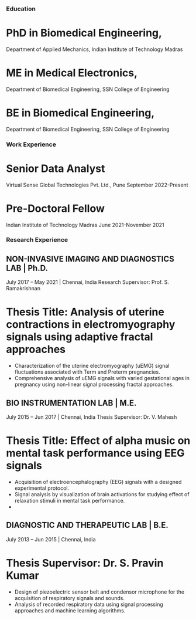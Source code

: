 ### Education

# PhD in Biomedical Engineering, 
Department of Applied Mechanics,
Indian Institute of Technology Madras

# ME in Medical Electronics,
Department of Biomedical Engineering,
SSN College of Engineering

# BE in Biomedical Engineering,
Department of Biomedical Engineering,
SSN College of Engineering

### Work Experience

# Senior Data Analyst 
Virtual Sense Global Technologies Pvt. Ltd., Pune
September 2022-Present

# Pre-Doctoral Fellow
Indian Institute of Technology Madras
June 2021-November 2021

### Research Experience

## NON-INVASIVE IMAGING AND DIAGNOSTICS LAB | Ph.D.
July 2017 – May 2021 | Chennai, India
Research Supervisor: Prof. S. Ramakrishnan
# Thesis Title: Analysis of uterine contractions in electromyography signals using adaptive fractal approaches
 - Characterization of the uterine electromyography (uEMG) signal fluctuations associated with Term and Preterm pregnancies. 
 - Comprehensive analysis of uEMG signals with varied gestational ages in pregnancy using non-linear signal processing fractal approaches.

## BIO INSTRUMENTATION LAB | M.E.
July 2015 – Jun 2017 | Chennai, India
Thesis Supervisor: Dr. V. Mahesh
# Thesis Title: Effect of alpha music on mental task performance using EEG signals
 - Acquisition of electroencephalography (EEG) signals with a designed experimental protocol.
 - Signal analysis by visualization of brain activations for studying effect of relaxation stimuli in mental task performance.
 - 
## DIAGNOSTIC AND THERAPEUTIC LAB | B.E.
July 2013 – Jun 2015 | Chennai, India
# Thesis Supervisor: Dr. S. Pravin Kumar
- Design of piezoelectric sensor belt and condensor microphone for the acquisition of respiratory signals and sounds.
- Analysis of recorded respiratory data using signal processing approaches and machine learning algorithms.

